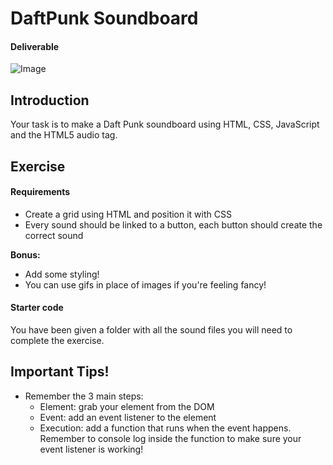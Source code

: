 DaftPunk Soundboard
=====

#### Deliverable

![Image](http://i.imgur.com/e2h6cBd.png)



## Introduction

Your task is to make a Daft Punk soundboard using HTML, CSS, JavaScript and the HTML5 audio tag.

## Exercise

#### Requirements

- Create a grid using HTML and position it with CSS
- Every sound should be linked to a button, each button should create the correct sound

**Bonus:**

- Add some styling!
- You can use gifs in place of images if you're feeling fancy!

#### Starter code

You have been given a folder with all the sound files you will need to complete the exercise.

## Important Tips!
- Remember the 3 main steps:
  - Element: grab your element from the DOM
  - Event: add an event listener to the element
  - Execution: add a function that runs when the event happens. Remember to console log inside the function to make sure your event listener is working!

